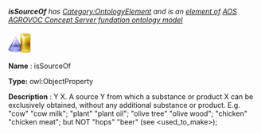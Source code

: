 ___isSourceOf__ 
 has
 [Category:OntologyElement](../../Category/OntologyElement "Category:OntologyElement") 
 and is an
 [element of](../../Property/ElementOf "Property:ElementOf") 
[AOS AGROVOC Concept Server fundation ontology model](../../Submissions/AOS_AGROVOC_Concept_Server_fundation_ontology_model "Submissions:AOS AGROVOC Concept Server fundation ontology model")_




  





[![ObjectProperty](../public/images/thumb/c/c3/ObjectProperty.gif/45px-ObjectProperty.gif)](../../Image/ObjectProperty.gif "ObjectProperty")


__Name__ 
 : isSourceOf
 



__Type:__ 
 owl:ObjectProperty
 



__Description__ 
 : Y <is source of> X. A source Y from which a substance or product X can be exclusively obtained, without any additional substance or product. E.g. "cow" <is source of> "cow milk"; "plant" <is source of> "plant oil"; "olive tree" <is source of> "olive wood"; "chicken" <is source of> "chicken meat"; but NOT "hops" <is source of> "beer" (see <used\_to\_make>);